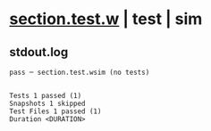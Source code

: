 # [section.test.w](../../../../../../examples/tests/sdk_tests/ui/section.test.w) | test | sim

## stdout.log
```log
pass ─ section.test.wsim (no tests)
 
 
Tests 1 passed (1)
Snapshots 1 skipped
Test Files 1 passed (1)
Duration <DURATION>
```


